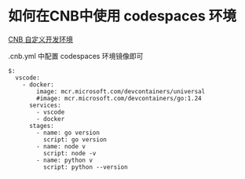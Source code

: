 # 如何在CNB中使用 codespaces 环境

[CNB 自定义开发环境](https://docs.cnb.cool/zh/workspaces/custom-dev-env.html)

.cnb.yml 中配置 codespaces 环境镜像即可

```
$:
  vscode:
    - docker:
        image: mcr.microsoft.com/devcontainers/universal
        #image: mcr.microsoft.com/devcontainers/go:1.24
      services:
        - vscode
        - docker
      stages:
        - name: go version
          script: go version
        - name: node v
          script: node -v
        - name: python v
          script: python --version
```